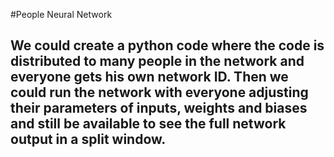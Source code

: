 #People Neural Network
## We could create a python code where the code is distributed to many people in the network and everyone gets his own network  ID. Then we could run the network with everyone adjusting their parameters of inputs, weights and biases and still be available to see the full network output in a split window.
